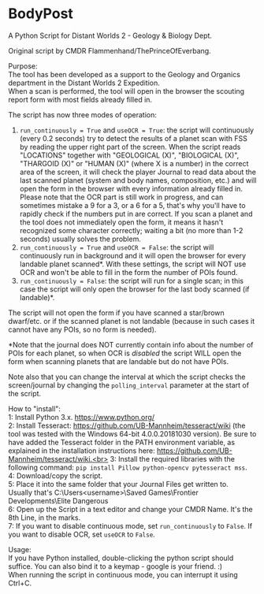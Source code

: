 # BodyPost
A Python Script for Distant Worlds 2 - Geology &amp; Biology Dept.

Original script by CMDR Flammenhand/ThePrinceOfEverbang.

Purpose:<br>
The tool has been developed as a support to the Geology and Organics department in the Distant Worlds 2 Expedition.<br>
When a scan is performed, the tool will open in the browser the scouting report form with most fields already filled in.<br>

The script has now three modes of operation:<br>
1) `run_continuously = True` and `useOCR = True`: the script will continuously (every 0.2 seconds) try to detect the results of a planet scan with FSS by reading the upper right part of the screen.
When the script reads "LOCATIONS" together with "GEOLOGICAL (X)", "BIOLOGICAL (X)", "THARGOID (X)" or "HUMAN (X)" (where X is a number) in the correct area of the screen, it will check the player Journal to read data about
the last scanned planet (system and body names, composition, etc.) and will open the form in the browser with every information already filled in. Please note that the OCR part is still work in progress,
and can sometimes mistake a 9 for a 3, or a 6 for a 5, that's why you'll have to rapidly check if the numbers put in are correct. If you scan a planet and the tool does not immediately open the form, it
means it hasn't recognized some character correctly; waiting a bit (no more than 1-2 seconds) usually solves the problem.
2) `run_continuously = True` and `useOCR = False`: the script will continuously run in background and it will open the browser for every landable planet scanned*. With these settings, the script will NOT use OCR and won't
be able to fill in the form the number of POIs found.<br>
2) `run_continuously = False`: the script will run for a single scan; in this case the script will only open the browser for the last body scanned (if landable)*.

The script will not open the form if you have scanned a star/brown dwarf/etc. or if the scanned planet is not landable (because in such cases it cannot have any POIs, so no form is needed).

*Note that the journal does NOT currently contain info about the number of POIs for each planet, so when OCR is *disabled* the script WILL open the form when scanning planets that are landable but do not have POIs.

Note also that you can change the interval at which the script checks the screen/journal by changing the `polling_interval` parameter at the start of the script.

How to "install":<br>
1: Install Python 3.x. https://www.python.org/<br>
2: Install Tesseract: https://github.com/UB-Mannheim/tesseract/wiki (the tool was tested with the Windows 64-bit 4.0.0.20181030 version).
Be sure to have added the Tesseract folder in the PATH environment variable, as explained in the installation instructions here: https://github.com/UB-Mannheim/tesseract/wiki.<br>
3: Install the required libraries with the following command: `pip install Pillow python-opencv pytesseract mss`.<br>
4: Download/copy the script.<br>
5: Place it into the same folder that your Journal Files get written to.<br>
   Usually that's C:\Users\<username>\Saved Games\Frontier Developments\Elite Dangerous<br>
6: Open up the Script in a text editor and change your CMDR Name. It's the 8th Line, in the marks.<br>
7: If you want to disable continuous mode, set `run_continuously` to `False`. If you want to disable OCR, set `useOCR` to `False`.
   
Usage:<br>
If you have Python installed, double-clicking the python script should suffice. You can also bind it to a keymap - google is your friend. :)<br>
When running the script in continuous mode, you can interrupt it using Ctrl+C.
